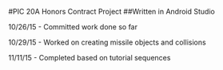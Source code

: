 #PIC 20A Honors Contract Project
##Written in Android Studio

10/26/15 - Committed work done so far

10/29/15 - Worked on creating missile objects and collisions

11/11/15 - Completed based on tutorial sequences
